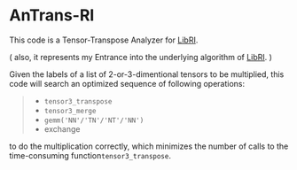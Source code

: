 # AnTrans-RI

This code is a Tensor-Transpose Analyzer for  [LibRI](https://github.com/deepmodeling/LibRI). 

( also, it represents my Entrance into the underlying algorithm of [LibRI](https://github.com/deepmodeling/LibRI). )

Given the labels of a list of  2-or-3-dimentional tensors to be multiplied, this code will search an optimized sequence of following operations:
> - `tensor3_transpose`
> - `tensor3_merge`
> - `gemm('NN'/'TN'/'NT'/'NN')`
> - exchange

to do the multiplication correctly, which minimizes the number of calls to the time-consuming function`tensor3_transpose`.
